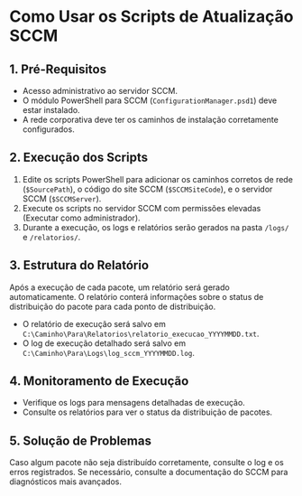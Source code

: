 # Como Usar os Scripts de Atualização SCCM

## 1. Pré-Requisitos

- Acesso administrativo ao servidor SCCM.
- O módulo PowerShell para SCCM (`ConfigurationManager.psd1`) deve estar instalado.
- A rede corporativa deve ter os caminhos de instalação corretamente configurados.

## 2. Execução dos Scripts

1. Edite os scripts PowerShell para adicionar os caminhos corretos de rede (`$SourcePath`), o código do site SCCM (`$SCCMSiteCode`), e o servidor SCCM (`$SCCMServer`).
2. Execute os scripts no servidor SCCM com permissões elevadas (Executar como administrador).
3. Durante a execução, os logs e relatórios serão gerados na pasta `/logs/` e `/relatorios/`.

## 3. Estrutura do Relatório

Após a execução de cada pacote, um relatório será gerado automaticamente. O relatório conterá informações sobre o status de distribuição do pacote para cada ponto de distribuição.

- O relatório de execução será salvo em `C:\Caminho\Para\Relatorios\relatorio_execucao_YYYYMMDD.txt`.
- O log de execução detalhado será salvo em `C:\Caminho\Para\Logs\log_sccm_YYYYMMDD.log`.

## 4. Monitoramento de Execução

- Verifique os logs para mensagens detalhadas de execução.
- Consulte os relatórios para ver o status da distribuição de pacotes.

## 5. Solução de Problemas

Caso algum pacote não seja distribuído corretamente, consulte o log e os erros registrados. Se necessário, consulte a documentação do SCCM para diagnósticos mais avançados.

